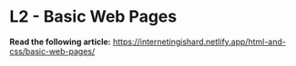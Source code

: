 # L2 - Basic Web Pages

**Read the following article:**
https://internetingishard.netlify.app/html-and-css/basic-web-pages/

